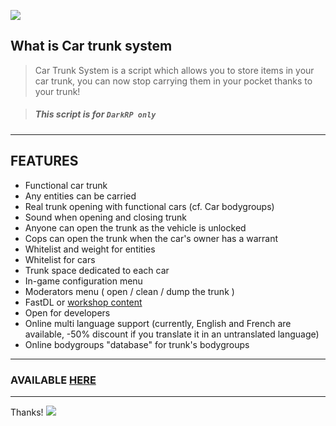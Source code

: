 ![](https://media.gmodstore.com/script_banners/57b4434067207fd1348b99e483a13e03_full.png)


## What is Car trunk system
> Car Trunk System is a script which allows you to store items in your car trunk, you can now stop carrying them in your pocket thanks to your trunk!

> ##### This script is for  ``DarkRP only``

---

## FEATURES
- Functional car trunk
- Any entities can be carried 
- Real trunk opening with functional cars (cf. Car bodygroups)
- Sound when opening and closing trunk
- Anyone can open the trunk as the vehicle is unlocked
- Cops can open the trunk when the car's owner has a warrant 
- Whitelist and weight for entities
- Whitelist for cars 
- Trunk space dedicated to each car
- In-game configuration menu
- Moderators menu ( open / clean / dump the trunk )
- FastDL or [workshop content](https://steamcommunity.com/sharedfiles/filedetails/?id=1447771895)
- Open for developers
- Online multi language support (currently, English and French are available, -50% discount if you translate it in an untranslated language)
- Online bodygroups "database" for trunk's bodygroups

---

### AVAILABLE [HERE](https://www.gmodstore.com/scripts/view/5565)

---
Thanks! 
![](http://img1.xooimage.com/files//7/e/f/36-229c.gif "")

